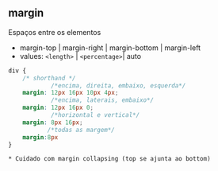 ## margin

Espaços entre os elementos

- margin-top | margin-right | margin-bottom | margin-left
- values: `<length>` | `<percentage>`| auto

```css
div {
    /* shorthand */
            /*encima, direita, embaixo, esquerda*/
    margin: 12px 16px 10px 4px;
            /*encima, laterais, embaixo*/
    margin: 12px 16px 0;
            /*horizontal e vertical*/
    margin: 8px 16px;
           /*todas as margem*/
    margin:8px
}
```

    * Cuidado com margin collapsing (top se ajunta ao bottom)